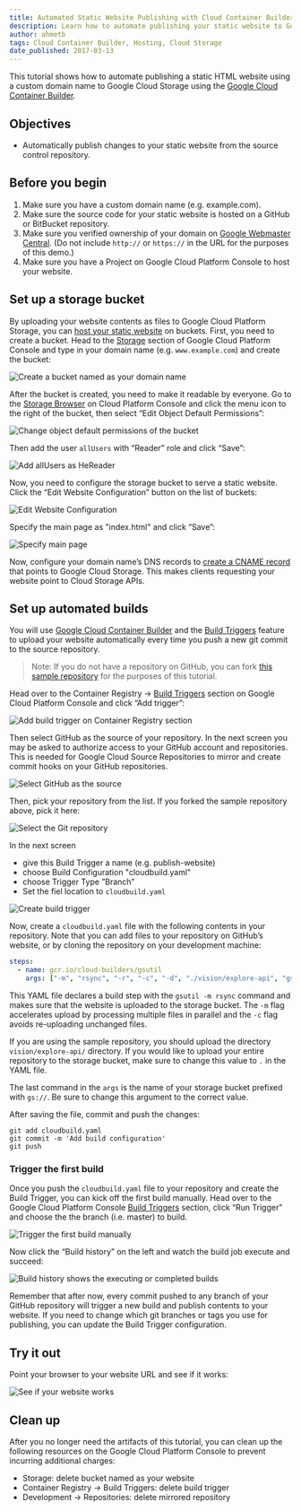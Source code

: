 ```yaml
---
title: Automated Static Website Publishing with Cloud Container Builder
description: Learn how to automate publishing your static website to Google Cloud Storage with Cloud Container Builder.
author: ahmetb
tags: Cloud Container Builder, Hosting, Cloud Storage
date_published: 2017-03-13
---
```


This tutorial shows how to automate publishing a static HTML website using a
custom domain name to Google Cloud Storage using the [Google Cloud Container
Builder][gcb].

## Objectives

- Automatically publish changes to your static website from the source control
  repository.

## Before you begin

1. Make sure you have a custom domain name (e.g. example.com).
1. Make sure the source code for your static website is hosted on a GitHub or
   BitBucket repository.
1. Make sure you verified ownership of your domain on [Google Webmaster
   Central][gwc]. (Do not include `http://` or `https://` in the URL for the
   purposes of this demo.)
1. Make sure you have a Project on Google Cloud Platform Console to host your
   website.

## Set up a storage bucket

By uploading your website contents as files to Google Cloud Platform Storage,
you can [host your static website][gcs-hosting] on buckets. First, you need to
create a bucket. Head to the [Storage][p6n-storage] section of Google Cloud
Platform Console and type in your domain name (e.g. `www.example.com`) and
create the bucket:

![Create a bucket named as your domain
name](https://storage.googleapis.com/gcp-community/tutorials/automated-publishing-container-builder/create-bucket.png)

After the bucket is created, you need to make it readable by everyone. Go to the
[Storage Browser][p6n-storage] on Cloud Platform Console and click the menu icon
to the right of the bucket, then select “Edit Object Default Permissions”:

![Change object default permissions of the
bucket](https://storage.googleapis.com/gcp-community/tutorials/automated-publishing-container-builder/change-defacl.png)

Then add the user `allUsers` with “Reader” role and click “Save”:

![Add allUsers as
HeReader](https://storage.googleapis.com/gcp-community/tutorials/automated-publishing-container-builder/add-allUsers.png)

Now, you need to configure the storage bucket to serve a static website. Click
the “Edit Website Configuration” button on the list of buckets:

![Edit Website
Configuration](https://storage.googleapis.com/gcp-community/tutorials/automated-publishing-container-builder/configure-website-button.png)

Specify the main page as "index.html" and click “Save”:

![Specify main
page](https://storage.googleapis.com/gcp-community/tutorials/automated-publishing-container-builder/configure-website.png)

Now, configure your domain name’s DNS records to [create a CNAME
record][gcs-hosting] that points to Google Cloud Storage. This makes clients
requesting your website point to Cloud Storage APIs.

## Set up automated builds

You will use [Google Cloud Container Builder][gcb] and the [Build Triggers][bt]
feature to upload your website automatically every time you push a new git
commit to the source repository.

> Note: If you do not have a repository on GitHub, you can fork [this sample
> repository][sample-repo] for the purposes of this tutorial.

Head over to the Container Registry &rarr; [Build Triggers][p6n-triggers]
section on Google Cloud Platform Console and click “Add trigger”:

![Add build trigger on Container Registry
section](https://storage.googleapis.com/gcp-community/tutorials/automated-publishing-container-builder/add-trigger-button.png)

Then select GitHub as the source of your repository. In the next screen you may
be asked to authorize access to your GitHub account and repositories. This is
needed for Google Cloud Source Repositories to mirror and create commit hooks on
your GitHub repositories.

![Select GitHub as the
source](https://storage.googleapis.com/gcp-community/tutorials/automated-publishing-container-builder/select-source.png)

Then, pick your repository from the list. If you forked the sample repository
above, pick it here:

![Select the Git
repository](https://storage.googleapis.com/gcp-community/tutorials/automated-publishing-container-builder/select-repo.png)

In the next screen

- give this Build Trigger a name (e.g. publish-website)
- choose Build Configuration "cloudbuild.yaml"
- choose Trigger Type ”Branch”
- Set the fiel location to `cloudbuild.yaml`

![Create build
trigger](https://storage.googleapis.com/gcp-community/tutorials/automated-publishing-container-builder/create-trigger.png)

Now, create a `cloudbuild.yaml` file with the following contents in your
repository. Note that you can add files to your repository on GitHub’s website, or
by cloning the repository on your development machine:

```yaml
steps:
  - name: gcr.io/cloud-builders/gsutil
    args: ["-m", "rsync", "-r", "-c", "-d", "./vision/explore-api", "gs://hello.alp.im"]
```

This YAML file declares a build step with the `gsutil -m rsync` command and
makes sure that the website is uploaded to the storage bucket. The `-m` flag
accelerates upload by processing multiple files in parallel and the `-c` flag
avoids re-uploading unchanged files.

If you are using the sample repository, you should upload the directory
`vision/explore-api/` directory. If you would like to upload your entire
repository to the storage bucket, make sure to change this value to `.` in the
YAML file.

The last command in the `args` is the name of your storage bucket prefixed with
`gs://`. Be sure to change this argument to the correct value.

After saving the file, commit and push the changes:

    git add cloudbuild.yaml
    git commit -m 'Add build configuration'
    git push

### Trigger the first build

Once you push the `cloudbuild.yaml` file to your repository and create the Build
Trigger, you can kick off the first build manually. Head over to the Google
Cloud Platform Console [Build Triggers][p6n-triggers] section, click “Run
Trigger” and choose the the branch (i.e. master) to build.

![Trigger the first build
manually](https://storage.googleapis.com/gcp-community/tutorials/automated-publishing-container-builder/trigger-build.png)

Now click the “Build history” on the left and watch the build job execute and
succeed:

![Build history shows the executing or completed
builds](https://storage.googleapis.com/gcp-community/tutorials/automated-publishing-container-builder/build-history.png)

Remember that after now, every commit pushed to any branch of your GitHub
repository will trigger a new build and publish contents to your website. If you
need to change which git branches or tags you use for publishing, you can update
the Build Trigger configuration.

## Try it out

Point your browser to your website URL and see if it works:

![See if your website
works](https://storage.googleapis.com/gcp-community/tutorials/automated-publishing-container-builder/browser.png)

## Clean up

After you no longer need the artifacts of this tutorial, you can clean up the
following resources on the Google Cloud Platform Console to prevent incurring
additional charges:

- Storage: delete bucket named as your website
- Container Registry &rarr; Build Triggers: delete build trigger
- Development &rarr; Repositories: delete mirrored repository

[gcb]: https://cloud.google.com/container-builder/
[gwc]: https://www.google.com/webmasters/verification/
[gcs-hosting]: https://cloud.google.com/storage/docs/hosting-static-website
[p6n-storage]: https://console.cloud.google.com/storage/browser
[p6n-triggers]: https://pantheon.corp.google.com/gcr/triggers
[bt]: https://cloud.google.com/container-builder/docs/creating-build-triggers
[sample-repo]: https://github.com/GoogleCloudPlatform/web-docs-samples
